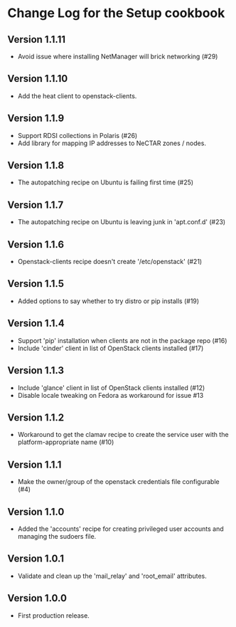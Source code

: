 Change Log for the Setup cookbook
=================================

Version 1.1.11
-------------
 - Avoid issue where installing NetManager will brick networking (#29)

Version 1.1.10
-------------
 - Add the heat client to openstack-clients.

Version 1.1.9
-------------
 - Support RDSI collections in Polaris (#26)
 - Add library for mapping IP addresses to NeCTAR zones / nodes.

Version 1.1.8
-------------
 - The autopatching recipe on Ubuntu is failing first time (#25)

Version 1.1.7
-------------
 - The autopatching recipe on Ubuntu is leaving junk in 'apt.conf.d' (#23)

Version 1.1.6
-------------
 - Openstack-clients recipe doesn't create '/etc/openstack' (#21)

Version 1.1.5
-------------
 - Added options to say whether to try distro or pip installs (#19)

Version 1.1.4
-------------
 - Support 'pip' installation when clients are not in the package repo (#16)
 - Include 'cinder' client in list of OpenStack clients installed (#17)

Version 1.1.3
-------------
 - Include 'glance' client in list of OpenStack clients installed (#12)
 - Disable locale tweaking on Fedora as workaround for issue #13

Version 1.1.2
-------------
 - Workaround to get the clamav recipe to create the service user with the
   platform-appropriate name (#10)

Version 1.1.1
-------------
 - Make the owner/group of the openstack credentials file configurable (#4)

Version 1.1.0
-------------
 - Added the 'accounts' recipe for creating privileged user accounts and
   managing the sudoers file.

Version 1.0.1
-------------
 - Validate and clean up the 'mail_relay' and 'root_email' attributes.

Version 1.0.0
-------------
 - First production release.
